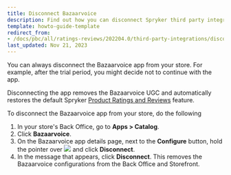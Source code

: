 ```yaml
---
title: Disconnect Bazaarvoice
description: Find out how you can disconnect Spryker third party integration Bazaarvoice in your Spryker shop.
template: howto-guide-template 
redirect_from:
- /docs/pbc/all/ratings-reviews/202204.0/third-party-integrations/disconnect-bazaarvoice.html
last_updated: Nov 21, 2023
---
```


You can always disconnect the Bazaarvoice app from your store. For example, after the trial period, you might decide not to continue with the app.

Disconnecting the app removes the Bazaarvoice UGC and automatically restores the default Spryker [Product Ratings and Reviews](/docs/pbc/all/ratings-reviews/{{page.version}}/ratings-and-reviews.html) feature.

To disconnect the Bazaarvoice app from your store, do the following

1. In your store's Back Office, go to **Apps&nbsp;<span aria-label="and then">></span> Catalog**.
2. Click **Bazaarvoice**.
3. On the Bazaarvoice app details page, next to the **Configure** button, hold the pointer over <span class="inline-img"><img src="https://spryker.s3.eu-central-1.amazonaws.com/docs/aop/user/apps/bazzarvoice/disconnect-button.png"></span> and click **Disconnect**.
4. In the message that appears, click **Disconnect**. This removes the Bazaarvoice configurations from the Back Office and Storefront.
